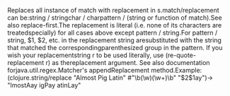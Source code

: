 Replaces all instance of match with replacement in s.match/replacement can be:string / stringchar / charpattern / (string or function of match).See also replace-first.The replacement is literal (i.e. none of its characters are treatedspecially) for all cases above except pattern / string.For pattern / string, $1, $2, etc. in the replacement string aresubstituted with the string that matched the correspondingparenthesized group in the pattern.  If you wish your replacementstring r to be used literally, use (re-quote-replacement r) as thereplacement argument.  See also documentation forjava.util.regex.Matcher's appendReplacement method.Example:(clojure.string/replace "Almost Pig Latin" #"\b(\w)(\w+)\b" "$2$1ay")-> "lmostAay igPay atinLay"